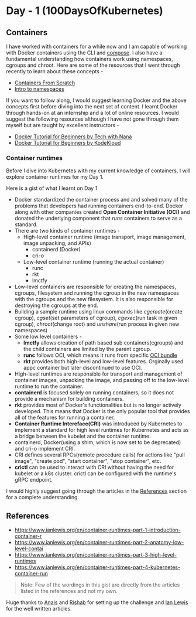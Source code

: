 # Day - 1 (100DaysOfKubernetes)

## Containers

I have worked with containers for a while now and I am capable of working with Docker containers using the CLI and [compose](https://docs.docker.com/compose/). I also have a fundamental understanding how containers work using namespaces, cgroups and chroot. Here are some of the resources that I went through recently to learn about these concepts - 

- [Containers From Scratch](https://www.youtube.com/watch?v=8fi7uSYlOdc)
- [Intro to namespaces](https://www.youtube.com/watch?v=-YnMr1lj4Z8)

If you want to follow along, I would suggest learning Docker and the above concepts first before diving into the next set of content. I learnt Docker through hands-on at an internship and a lot of online resources. I would suggest the following resources although I have not gone through them myself but are taught by excellent instructors - 

- [Docker Tutorial for Beginners by Tech with Nana](https://www.youtube.com/watch?v=3c-iBn73dDE)
- [Docker Tutorial for Beginners by KodeKloud](https://www.youtube.com/watch?v=fqMOX6JJhGo)

### Container runtimes

Before I dive into Kubernetes with my current knowledge of containers, I will explore container runtimes for my Day 1.

Here is a gist of what I learnt on Day 1

- Docker standardized the container process and and solved many of the problems that developers had running containers end-to-end. Docker along with other companies created **Open Container Initiative (OCI)** and donated the underlying component that _runs_ containers to serve as a standard.
- There are two kinds of container runtimes -
    - High-level container runtime (image transport, image management, image unpacking, and APIs)
        - containerd (Docker)
        - cri-o
    - Low-level container runtime (running the actual container)
        - runc
        - rkt
        - lmctfy
- Low-level containers are responsible for creating the namespaces, cgroups, filesystem and running the cgroup in the new namespaces with the cgroups and the new filesystem. It is also responsible for destroying the cgroups at the end.
- Building a sample runtime using linux commands like _cgcreate_(create cgroup), _cgset_(set parameters of cgroup), _cgexec_(run task in given cgroup), _chroot_(change root) and _unshare_(run process in given new namespaces)
- Some low level containers -
    - **lmctfy** allows creation of path based sub containers(cgroups) and the child containers are limited by the parent cgroup.
    - **runc** follows OCI, which means it runs from specific [OCI bundle](https://github.com/opencontainers/runtime-spec)
    - **rkt** provides both high-level and low-level features. Orginally used appc container but later discontinued to use OCI.
- High-level runtimes are responsible for transport and management of container images, unpacking the image, and passing off to the low-level runtime to run the container.
- **containerd** is focused solely on running containers, so it does not provide a mechanism for building containers.
- **rkt** provides most of Docker's functionalities but is no longer actively developed. This means that Docker is the only popular tool that provides all of the features for running a container.
- **Container Runtime Intereface(CRI)** was introduced by Kubernetes to implement a standard for high level runtimes for Kubernetes and acts as a bridge between the kubelet and the container runtime.
- containerd, Docker(using a shim, which is now set to be deprecated) and cri-o implement CRI.
- CRI defines several RPCs(remote procedure calls) for actions like "pull image", "create pod", "start container", "stop container", etc.
- **crictl** can be used to interact with CRI without having the need for kubelet or a k8s cluster. crictl can be configured with the runtime's gRPC endpoint.

I would highly suggest going through the articles in the [References](#References) section for a complete understanding.

## References

- https://www.ianlewis.org/en/container-runtimes-part-1-introduction-container-r
- https://www.ianlewis.org/en/container-runtimes-part-2-anatomy-low-level-contai
- https://www.ianlewis.org/en/container-runtimes-part-3-high-level-runtimes
- https://www.ianlewis.org/en/container-runtimes-part-4-kubernetes-container-run

> Note: Few of the wordings in this gist are directly from the articles listed in the references and not my
own.

Huge thanks to [Anais](https://github.com/AnaisUrlichs) and [Rishab](https://github.com/rishabkumar7 ) for setting up the challenge and [Ian Lewis](https://twitter.com/IanMLewis) for the well written articles.